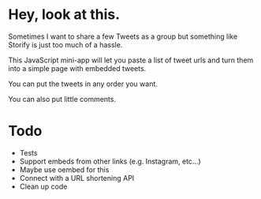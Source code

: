 # Hey, look at this.

Sometimes I want to share a few Tweets as a group but something like Storify is just too much of a hassle.

This JavaScript mini-app will let you paste a list of tweet urls and turn them into a simple page with embedded tweets.

You can put the tweets in any order you want.

You can also put little comments.

# Todo

- Tests
- Support embeds from other links (e.g. Instagram, etc...)
- Maybe use oembed for this
- Connect with a URL shortening API
- Clean up code
